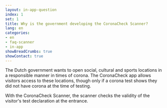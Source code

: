 ```yaml
---
layout: in-app-question
index: 1
set: 1
title: Why is the government developing the CoronaCheck Scanner?
lang: en
categories:
- en
- faq-scanner
- in-app
showBreadCrumbs: true
showContact: true
---
```

The Dutch government wants to open social, cultural and sports locations in a responsible manner in times of corona. The CoronaCheck app allows visitors access to these locations, though only if a corona test shows they did not have corona at the time of testing. 

With the CoronaCheck Scanner, the scanner checks the validity of the visitor's test declaration at the entrance.
